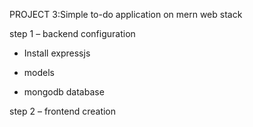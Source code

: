 

PROJECT 3:Simple to-do application on mern web stack

step 1 – backend configuration

- Install expressjs

- models

- mongodb database

step 2 – frontend creation

